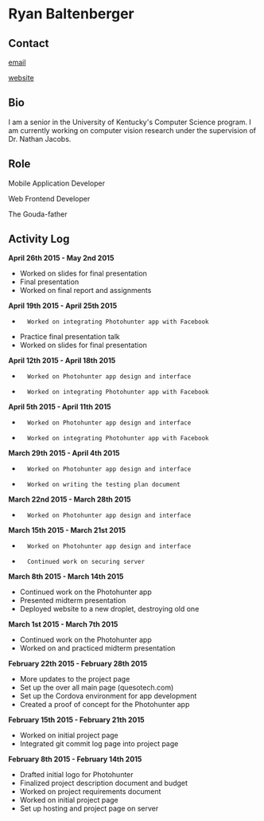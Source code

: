 Ryan Baltenberger
=================

Contact
-------

[email](mailto:ryan.baltenberger@uky.edu)

[website](http://baltenberger.com "Ryan's Webpage")

Bio
---

I am a senior in the University of Kentucky's Computer 
Science program.  I am currently working on computer vision
research under the supervision of Dr. Nathan Jacobs.

Role 
----

Mobile Application Developer

Web Frontend Developer

The Gouda-father

Activity Log
------------

**April 26th 2015 - May 2nd 2015**

-   Worked on slides for final presentation
-   Final presentation
-   Worked on final report and assignments

**April 19th 2015 - April 25th 2015**

-		Worked on integrating Photohunter app with Facebook
-   Practice final presentation talk
-   Worked on slides for final presentation

**April 12th 2015 - April 18th 2015**

-		Worked on Photohunter app design and interface
-		Worked on integrating Photohunter app with Facebook

**April 5th 2015 - April 11th 2015**

-		Worked on Photohunter app design and interface
-		Worked on integrating Photohunter app with Facebook

**March 29th 2015 - April 4th 2015**

-		Worked on Photohunter app design and interface
-		Worked on writing the testing plan document

**March 22nd 2015 - March 28th 2015**

-		Worked on Photohunter app design and interface

**March 15th 2015 - March 21st 2015**

-		Worked on Photohunter app design and interface
-		Continued work on securing server

**March 8th 2015 - March 14th 2015**

-   Continued work on the Photohunter app
-   Presented midterm presentation
-   Deployed website to a new droplet, destroying old one

**March 1st 2015 - March 7th 2015**

-   Continued work on the Photohunter app
-   Worked on and practiced midterm presentation

**February 22th 2015 - February 28th 2015**

-   More updates to the project page
-   Set up the over all main page (quesotech.com)
-   Set up the Cordova environment for app development
-   Created a proof of concept for the Photohunter app

**February 15th 2015 - February 21th 2015**

-   Worked on initial project page
-   Integrated git commit log page into project page

**February 8th 2015 - February 14th 2015**

-   Drafted initial logo for Photohunter
-   Finalized project description document and budget
-   Worked on project requirements document
-   Worked on initial project page
-   Set up hosting and project page on server
